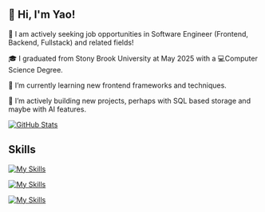 ## 👋 Hi, I'm Yao!

🐴 I am actively seeking job opportunities in Software Engineer (Frontend, Backend, Fullstack) and related fields!

🎓 I graduated from Stony Brook University at May 2025 with a 💻Computer Science Degree. 

🌱 I’m currently learning new frontend frameworks and techniques.

🤔 I’m actively building new projects, perhaps with SQL based storage and maybe with AI features.

[![GitHub Stats](https://github-readme-stats.vercel.app/api?username=ycheng11036&hide_rank=true)](https://github.com/anuraghazra/github-readme-stats)

## Skills

[![My Skills](https://skillicons.dev/icons?i=py,java,js,ts,html,css)](https://skillicons.dev)

[![My Skills](https://skillicons.dev/icons?i=react,nodejs,express,vue,tailwind)](https://skillicons.dev)

[![My Skills](https://skillicons.dev/icons?i=docker,nginx,github,mysql,mongodb)](https://skillicons.dev)




<!--
**ycheng11036/ycheng11036** is a ✨ _special_ ✨ repository because its `README.md` (this file) appears on your GitHub profile.

Here are some ideas to get you started:

- 🔭 I’m currently working on ...
- 🌱 I’m currently learning ...
- 👯 I’m looking to collaborate on ...
- 🤔 I’m looking for help with ...
- 💬 Ask me about ...
- 📫 How to reach me: ...
- 😄 Pronouns: ...
- ⚡ Fun fact: ...
-->
